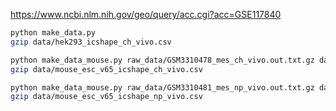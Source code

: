 

https://www.ncbi.nlm.nih.gov/geo/query/acc.cgi?acc=GSE117840


```bash
python make_data.py
gzip data/hek293_icshape_ch_vivo.csv

python make_data_mouse.py raw_data/GSM3310478_mes_ch_vivo.out.txt.gz data/mouse_esc_v65_icshape_ch_vivo.csv
gzip data/mouse_esc_v65_icshape_ch_vivo.csv

python make_data_mouse.py raw_data/GSM3310481_mes_np_vivo.out.txt.gz data/mouse_esc_v65_icshape_np_vivo.csv
gzip data/mouse_esc_v65_icshape_np_vivo.csv


```


